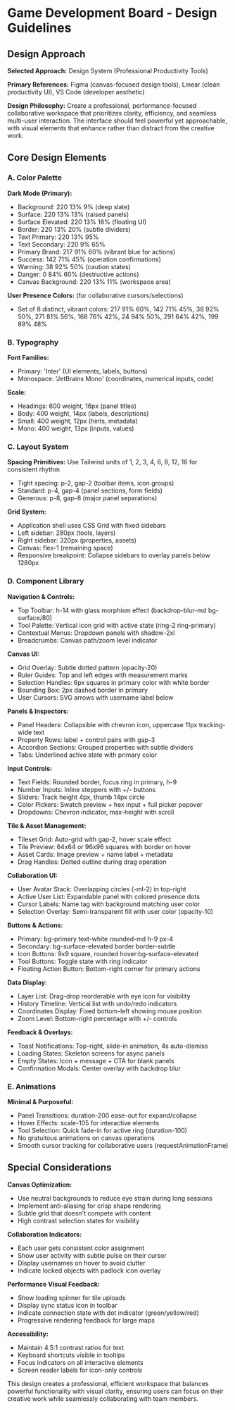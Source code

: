 # Game Development Board - Design Guidelines

## Design Approach

**Selected Approach:** Design System (Professional Productivity Tools)

**Primary References:** Figma (canvas-focused design tools), Linear (clean productivity UI), VS Code (developer aesthetic)

**Design Philosophy:** Create a professional, performance-focused collaborative workspace that prioritizes clarity, efficiency, and seamless multi-user interaction. The interface should feel powerful yet approachable, with visual elements that enhance rather than distract from the creative work.

## Core Design Elements

### A. Color Palette

**Dark Mode (Primary):**
- Background: 220 13% 9% (deep slate)
- Surface: 220 13% 13% (raised panels)
- Surface Elevated: 220 13% 16% (floating UI)
- Border: 220 13% 20% (subtle dividers)
- Text Primary: 220 13% 95%
- Text Secondary: 220 9% 65%
- Primary Brand: 217 91% 60% (vibrant blue for actions)
- Success: 142 71% 45% (operation confirmations)
- Warning: 38 92% 50% (caution states)
- Danger: 0 84% 60% (destructive actions)
- Canvas Background: 220 13% 11% (workspace area)

**User Presence Colors:** (for collaborative cursors/selections)
- Set of 8 distinct, vibrant colors: 217 91% 60%, 142 71% 45%, 38 92% 50%, 271 81% 56%, 168 76% 42%, 24 94% 50%, 291 64% 42%, 199 89% 48%

### B. Typography

**Font Families:**
- Primary: 'Inter' (UI elements, labels, buttons)
- Monospace: 'JetBrains Mono' (coordinates, numerical inputs, code)

**Scale:**
- Headings: 600 weight, 16px (panel titles)
- Body: 400 weight, 14px (labels, descriptions)
- Small: 400 weight, 12px (hints, metadata)
- Mono: 400 weight, 13px (inputs, values)

### C. Layout System

**Spacing Primitives:** Use Tailwind units of 1, 2, 3, 4, 6, 8, 12, 16 for consistent rhythm
- Tight spacing: p-2, gap-2 (toolbar items, icon groups)
- Standard: p-4, gap-4 (panel sections, form fields)
- Generous: p-8, gap-8 (major panel separations)

**Grid System:**
- Application shell uses CSS Grid with fixed sidebars
- Left sidebar: 280px (tools, layers)
- Right sidebar: 320px (properties, assets)
- Canvas: flex-1 (remaining space)
- Responsive breakpoint: Collapse sidebars to overlay panels below 1280px

### D. Component Library

**Navigation & Controls:**
- Top Toolbar: h-14 with glass morphism effect (backdrop-blur-md bg-surface/80)
- Tool Palette: Vertical icon grid with active state (ring-2 ring-primary)
- Contextual Menus: Dropdown panels with shadow-2xl
- Breadcrumbs: Canvas path/zoom level indicator

**Canvas UI:**
- Grid Overlay: Subtle dotted pattern (opacity-20)
- Ruler Guides: Top and left edges with measurement marks
- Selection Handles: 6px squares in primary color with white border
- Bounding Box: 2px dashed border in primary
- User Cursors: SVG arrows with username label below

**Panels & Inspectors:**
- Panel Headers: Collapsible with chevron icon, uppercase 11px tracking-wide text
- Property Rows: label + control pairs with gap-3
- Accordion Sections: Grouped properties with subtle dividers
- Tabs: Underlined active state with primary color

**Input Controls:**
- Text Fields: Rounded border, focus ring in primary, h-9
- Number Inputs: Inline steppers with +/- buttons
- Sliders: Track height 4px, thumb 14px circle
- Color Pickers: Swatch preview + hex input + full picker popover
- Dropdowns: Chevron indicator, max-height with scroll

**Tile & Asset Management:**
- Tileset Grid: Auto-grid with gap-2, hover scale effect
- Tile Preview: 64x64 or 96x96 squares with border on hover
- Asset Cards: Image preview + name label + metadata
- Drag Handles: Dotted outline during drag operation

**Collaboration UI:**
- User Avatar Stack: Overlapping circles (-ml-2) in top-right
- Active User List: Expandable panel with colored presence dots
- Cursor Labels: Name tag with background matching user color
- Selection Overlay: Semi-transparent fill with user color (opacity-10)

**Buttons & Actions:**
- Primary: bg-primary text-white rounded-md h-9 px-4
- Secondary: bg-surface-elevated border border-subtle
- Icon Buttons: 9x9 square, rounded hover:bg-surface-elevated
- Tool Buttons: Toggle state with ring indicator
- Floating Action Button: Bottom-right corner for primary actions

**Data Display:**
- Layer List: Drag-drop reorderable with eye icon for visibility
- History Timeline: Vertical list with undo/redo indicators
- Coordinates Display: Fixed bottom-left showing mouse position
- Zoom Level: Bottom-right percentage with +/- controls

**Feedback & Overlays:**
- Toast Notifications: Top-right, slide-in animation, 4s auto-dismiss
- Loading States: Skeleton screens for async panels
- Empty States: Icon + message + CTA for blank panels
- Confirmation Modals: Center overlay with backdrop blur

### E. Animations

**Minimal & Purposeful:**
- Panel Transitions: duration-200 ease-out for expand/collapse
- Hover Effects: scale-105 for interactive elements
- Tool Selection: Quick fade-in for active ring (duration-100)
- No gratuitous animations on canvas operations
- Smooth cursor tracking for collaborative users (requestAnimationFrame)

## Special Considerations

**Canvas Optimization:**
- Use neutral backgrounds to reduce eye strain during long sessions
- Implement anti-aliasing for crisp shape rendering
- Subtle grid that doesn't compete with content
- High contrast selection states for visibility

**Collaboration Indicators:**
- Each user gets consistent color assignment
- Show user activity with subtle pulse on their cursor
- Display usernames on hover to avoid clutter
- Indicate locked objects with padlock icon overlay

**Performance Visual Feedback:**
- Show loading spinner for tile uploads
- Display sync status icon in toolbar
- Indicate connection state with dot indicator (green/yellow/red)
- Progressive rendering feedback for large maps

**Accessibility:**
- Maintain 4.5:1 contrast ratios for text
- Keyboard shortcuts visible in tooltips
- Focus indicators on all interactive elements
- Screen reader labels for icon-only controls

This design creates a professional, efficient workspace that balances powerful functionality with visual clarity, ensuring users can focus on their creative work while seamlessly collaborating with team members.